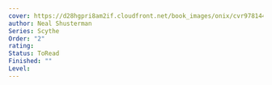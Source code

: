 ```yaml
---
cover: https://d28hgpri8am2if.cloudfront.net/book_images/onix/cvr9781442472464/thunderhead-9781442472464_hr.jpg
author: Neal Shusterman
Series: Scythe
Order: "2"
rating: 
Status: ToRead
Finished: ""
Level:
---
```








